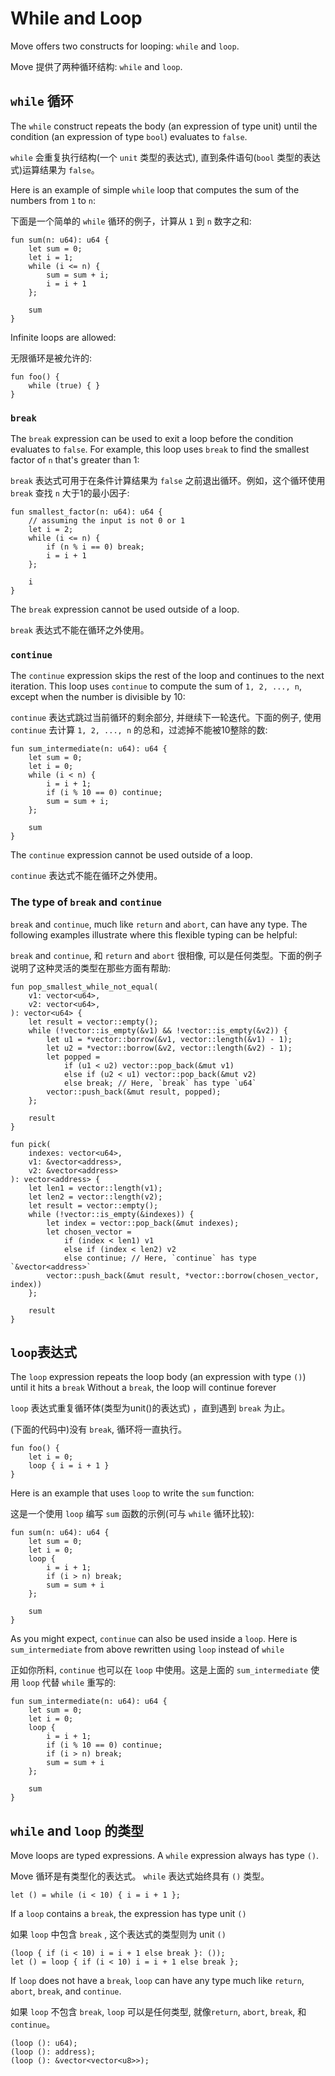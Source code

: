 # While and Loop

Move offers two constructs for looping: `while` and `loop`.

Move 提供了两种循环结构: `while` and `loop`.

## `while` 循环

The `while` construct repeats the body (an expression of type unit) until the condition (an expression of type `bool`) evaluates to `false`.

`while` 会重复执行结构(一个 `unit` 类型的表达式), 直到条件语句(`bool` 类型的表达式)运算结果为 `false`。

Here is an example of simple `while` loop that computes the sum of the numbers from `1` to `n`:

下面是一个简单的 `while` 循环的例子，计算从 `1` 到 `n` 数字之和:

```move
fun sum(n: u64): u64 {
    let sum = 0;
    let i = 1;
    while (i <= n) {
        sum = sum + i;
        i = i + 1
    };

    sum
}
```

Infinite loops are allowed:

无限循环是被允许的:

```move=
fun foo() {
    while (true) { }
}
```

### `break`

The `break` expression can be used to exit a loop before the condition evaluates to `false`. For example, this loop uses `break` to find the smallest factor of `n` that's greater than 1:

`break` 表达式可用于在条件计算结果为 `false` 之前退出循环。例如，这个循环使用 `break` 查找 `n` 大于1的最小因子:

```move
fun smallest_factor(n: u64): u64 {
    // assuming the input is not 0 or 1
    let i = 2;
    while (i <= n) {
        if (n % i == 0) break;
        i = i + 1
    };

    i
}
```

The `break` expression cannot be used outside of a loop.

`break` 表达式不能在循环之外使用。

### `continue`

The `continue` expression skips the rest of the loop and continues to the next iteration. This loop uses `continue` to compute the sum of `1, 2, ..., n`, except when the number is divisible by 10:

`continue` 表达式跳过当前循环的剩余部分, 并继续下一轮迭代。下面的例子, 使用 `continue` 去计算 `1, 2, ..., n` 的总和，过滤掉不能被10整除的数:

```move
fun sum_intermediate(n: u64): u64 {
    let sum = 0;
    let i = 0;
    while (i < n) {
        i = i + 1;
        if (i % 10 == 0) continue;
        sum = sum + i;
    };

    sum
}
```

The `continue` expression cannot be used outside of a loop.

`continue` 表达式不能在循环之外使用。

### The type of `break` and `continue`

`break` and `continue`, much like `return` and `abort`, can have any type. The following examples illustrate where this flexible typing can be helpful:

`break` and `continue`, 和 `return` and `abort`  很相像, 可以是任何类型。下面的例子说明了这种灵活的类型在那些方面有帮助:

```move
fun pop_smallest_while_not_equal(
    v1: vector<u64>,
    v2: vector<u64>,
): vector<u64> {
    let result = vector::empty();
    while (!vector::is_empty(&v1) && !vector::is_empty(&v2)) {
        let u1 = *vector::borrow(&v1, vector::length(&v1) - 1);
        let u2 = *vector::borrow(&v2, vector::length(&v2) - 1);
        let popped =
            if (u1 < u2) vector::pop_back(&mut v1)
            else if (u2 < u1) vector::pop_back(&mut v2)
            else break; // Here, `break` has type `u64`
        vector::push_back(&mut result, popped);
    };

    result
}

fun pick(
    indexes: vector<u64>,
    v1: &vector<address>,
    v2: &vector<address>
): vector<address> {
    let len1 = vector::length(v1);
    let len2 = vector::length(v2);
    let result = vector::empty();
    while (!vector::is_empty(&indexes)) {
        let index = vector::pop_back(&mut indexes);
        let chosen_vector =
            if (index < len1) v1
            else if (index < len2) v2
            else continue; // Here, `continue` has type `&vector<address>`
        vector::push_back(&mut result, *vector::borrow(chosen_vector, index))
    };

    result
}
```

## `loop`表达式

The `loop` expression repeats the loop body (an expression with type `()`) until it hits a `break`
Without a `break`, the loop will continue forever

`loop` 表达式重复循环体(类型为unit()的表达式) ，直到遇到 `break` 为止。

(下面的代码中)没有 `break`, 循环将一直执行。

```move
fun foo() {
    let i = 0;
    loop { i = i + 1 }
}
```

Here is an example that uses `loop` to write the `sum` function:

这是一个使用 `loop` 编写 `sum` 函数的示例(可与 `while` 循环比较):

```move
fun sum(n: u64): u64 {
    let sum = 0;
    let i = 0;
    loop {
        i = i + 1;
        if (i > n) break;
        sum = sum + i
    };

    sum
}
```

As you might expect, `continue` can also be used inside a `loop`. Here is `sum_intermediate` from above rewritten using `loop` instead of `while`

正如你所料, `continue` 也可以在 `loop` 中使用。这是上面的 `sum_intermediate` 使用 `loop` 代替 `while` 重写的:

```move
fun sum_intermediate(n: u64): u64 {
    let sum = 0;
    let i = 0;
    loop {
        i = i + 1;
        if (i % 10 == 0) continue;
        if (i > n) break;
        sum = sum + i
    };

    sum
}
```

## `while` and `loop` 的类型

Move loops are typed expressions. A `while` expression always has type `()`.

Move 循环是有类型化的表达式。 `while` 表达式始终具有 `()` 类型。

```move
let () = while (i < 10) { i = i + 1 };
```

If a `loop` contains a `break`, the expression has type unit `()`

如果 `loop` 中包含 `break` , 这个表达式的类型则为 unit `()`

```move
(loop { if (i < 10) i = i + 1 else break }: ());
let () = loop { if (i < 10) i = i + 1 else break };
```

If `loop` does not have a `break`, `loop` can have any type much like `return`, `abort`, `break`, and `continue`.

如果 `loop` 不包含 `break`, `loop` 可以是任何类型, 就像`return`, `abort`, `break`, 和 `continue`。

```move
(loop (): u64);
(loop (): address);
(loop (): &vector<vector<u8>>);
```
